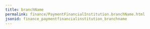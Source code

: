 ```yaml
---
title: branchName
permalink: finance/PaymentFinancialInstitution.branchName.html
jsonid: finance_paymentfinancialinstitution_branchname
---
```

